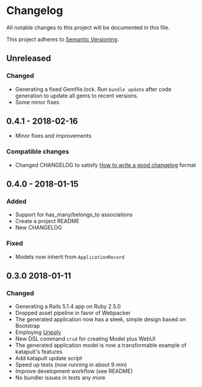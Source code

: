 # Changelog
All notable changes to this project will be documented in this file.

This project adheres to [Semantic Versioning](http://semver.org/spec/v2.0.0.html).


## Unreleased

### Changed
- Generating a fixed Gemfile.lock. Run `bundle update` after code generation to
  update all gems to recent versions.
- Some minor fixes

## 0.4.1 - 2018-02-16
- Minor fixes and improvements

### Compatible changes
- Changed CHANGELOG to satisfy [How to write a good changelog](https://makandracards.com/makandra/54223-how-to-write-a-good-changelog) format

## 0.4.0 - 2018-01-15

### Added
- Support for has_many/belongs_to associations
- Create a project README
- New CHANGELOG

### Fixed
- Models now inherit from `ApplicationRecord`

## 0.3.0 2018-01-11

### Changed
- Generating a Rails 5.1.4 app on Ruby 2.5.0
- Dropped asset pipeline in favor of Webpacker
- The generated application now has a sleek, simple design based on Bootstrap
- Employing [Unpoly](https://unpoly.com)
- New DSL command `crud` for creating Model plus WebUI
- The generated application model is now a transformable example of katapult's features
- Add katapult update script
- Speed up tests (now running in about 9 min)
- Improve development workflow (see README)
- No bundler issues in tests any more

